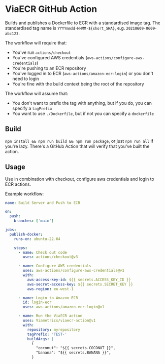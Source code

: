 # ViaECR GitHub Action
Builds and publishes a Dockerfile to ECR with a standardised image tag. The standardised tag name
is `YYYYmmdd-HHMM-${short_SHA}`, e.g. `20210609-0609-abc123`.

The workflow will require that:
 - You've run `actions/checkout`
 - You've configured AWS credentials (`aws-actions/configure-aws-credentials`)
 - You're pushing to an ECR repository
 - You've logged in to ECR (`aws-actions/amazon-ecr-login`) or you don't need to login
 - You're fine with the build context being the root of the repository

The workflow will assume that:
 - You don't want to prefix the tag with anything, but if you do, you can specify a `tagPrefix`
 - You want to use `./Dockerfile`, but if not you can specify a `dockerfile`

## Build
`npm install && npm run build && npm run package`, or just `npm run all` if you're lazy. There's
a GitHub Action that will verify that you've built the action.

## Usage
Use in combination with checkout, configure aws credentials and login to ECR actions.

Example workflow:
```yaml
name: Build Server and Push to ECR

on:
  push:
    branches: ['main']

jobs:
  publish-docker:
    runs-on: ubuntu-22.04

    steps:
      - name: Check out code
        uses: actions/checkout@v3

      - name: Configure AWS credentials
        uses: aws-actions/configure-aws-credentials@v1
        with:
          aws-access-key-id: ${{ secrets.ACCESS_KEY_ID }}
          aws-secret-access-key: ${{ secrets.SECRET_KEY }}
          aws-region: eu-west-1

      - name: Login to Amazon ECR
        id: login-ecr
        uses: aws-actions/amazon-ecr-login@v1

      - name: Run the ViaECR action
        uses: Viametrics/viaecr-action@v1
        with:
          repository: myrepository
          tagPrefix: 'TEST-'
          buildArgs: |
            {
              "coconut": "${{ secrets.COCONUT }}",
              "banana": "${{ secrets.BANANA }}",
            }
```
